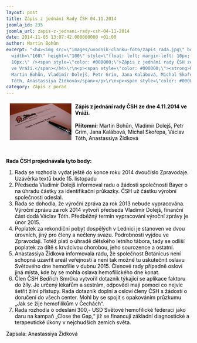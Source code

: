 ```yaml
---
layout: post
title: Zápis z jednání Rady ČSH 04.11.2014
joomla_id: 235
joomla_url: zapis-z-jednani-rady-csh-04-11-2014
date: 2014-11-05 13:07:42.000000000 +01:00
author: Martin Bohůn
excerpt: "<h4><img src=\"images/uvodnik-clanku-foto/zapis_rada.jpg\" border=\"0\"
  width=\"168\" height=\"100\" style=\"float: left; margin-left: 10px; margin-right:
  10px;\" /><span style=\"color: #000000;\">Zápis z jednání rady ČSH ze dne 4.11.2014
  ve Vráži.</span></h4>\r\n<p><span style=\"color: #000000;\"><strong>Přítomni:</strong>
  Martin Bohůn, Vladimír Dolejš, Petr Grim, Jana Kalábová, Michal Skořepa, Václav
  Tóth, Anastassiya Žídková</span></p>\r\n<p><span style=\"color: #000000;\"> </span></p>"
category: Zápis z porad
---
```

<h4><img src="images/uvodnik-clanku-foto/zapis_rada.jpg" border="0" width="168" height="100" style="float: left; margin-left: 10px; margin-right: 10px;" /><span style="color: #000000;">Zápis z jednání rady ČSH ze dne 4.11.2014 ve Vráži.</span></h4>

<p><span style="color: #000000;"><strong>Přítomni:</strong> Martin Bohůn, Vladimír Dolejš, Petr Grim, Jana Kalábová, Michal Skořepa, Václav Tóth, Anastassiya Žídková</span></p>

<p><span style="color: #000000;"> </span></p>



<p><span style="color: #000000;"><strong>Rada ČSH projednávala tyto body:</strong></span></p>

<ol>

<li><span style="color: #000000;">Rada se rozhodla vydat ještě do konce roku 2014 dvoučíslo Zpravodaje. Uzávěrka textů bude 15. listopadu</span></li>

<li><span style="color: #000000;">Předseda Vladimír Dolejš informoval radu o žádosti společnosti Bayer o na úhradu částky za identifikační průkazky. ČSH už částku výrobní společnosti odeslal.</span></li>

<li><span style="color: #000000;">Rada se dohodla, že výroční zpráva za rok 2013 nebude vypracována. Výroční zprávu za rok 2014 vytvoří předseda Vladimír Dolejš, finanční část dodá Václav Tóth. Předběžný termín vypracování výroční zprávy je únor 2015.</span></li>

<li><span style="color: #000000;">Poplatek za rekondiční pobyt dospělých v Lednici je stanoven ve dvou úrovních, jiný pro členy a nečleny svazu. Podrobnosti vyjdou ve Zpravodaji. Totéž platí o úhradě dětského letního tábora, tady se odliší poplatek za dítě s krvácivou chorobou, jeho sourozence a ostatní.</span></li>

<li><span style="color: #000000;">Anastassiya Židkova informovala radu, že společnost Botanicus není schopná uzavřít areál veřejnosti a není tak možné tu uskutečnit oslavu Světového dne hemofilie v dubnu 2015. Členové rady případně osloví jiná místa, kde by se mohla oslava hemofilického dne konat.</span></li>

<li><span style="color: #000000;">Člen ČSH Bedřich Smrčka vytvořil dotazník týkající se aplikace faktoru do žíly. Je určený lékařům a sestrám, odpovědi mají pomoci co nejvíc šetřit žilní přístupy. Rada dotazník doplní a osloví členy ČSH s žádostí o doručení do všech center. Mohl by se spojit s opakováním průzkumu „Jak se žije hemofilikům v Čechách“.</span></li>

<li><span style="color: #000000;">Rada rozhodla o odeslání 300,- USD Světové hemofilické federaci jako daru na kampaň „Close the Gap,“ jíž se financují základní diagnostické a terapeutické úkony v nejchudších zemích světa.</span></li>

</ol>

<p><span style="color: #000000;">Zapsala: Anastassiya Židková</span></p>
